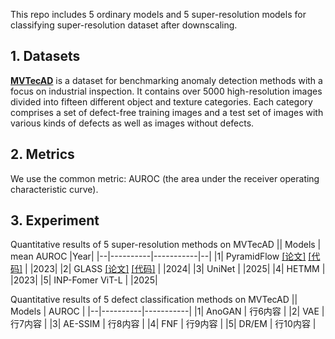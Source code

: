This repo includes 5 ordinary models and 5 super-resolution models for classifying super-resolution dataset after downscaling.



## 1. Datasets
**[MVTecAD](https://openaccess.thecvf.com/content_CVPR_2019/papers/Bergmann_MVTec_AD_--_A_Comprehensive_Real-World_Dataset_for_Unsupervised_Anomaly_CVPR_2019_paper.pdf)** is a dataset for benchmarking anomaly detection methods with a focus on industrial inspection. It contains over 5000 high-resolution images divided into fifteen different object and texture categories. Each category comprises a set of defect-free training images and a test set of images with various kinds of defects as well as images without defects.

## 2. Metrics
We use the common metric: AUROC (the area under the receiver operating characteristic curve).

## 3. Experiment
Quantitative results of 5 super-resolution methods on MVTecAD
|| Models       | mean AUROC       |Year|
|--|----------|-----------|--|
|1| PyramidFlow [[论文]](https://openaccess.thecvf.com/content/CVPR2023/papers/Lei_PyramidFlow_High-Resolution_Defect_Contrastive_Localization_Using_Pyramid_Normalizing_Flow_CVPR_2023_paper.pdf) [[代码]](https://github.com/gasharper/PyramidFlow) |    |2023|
|2| GLASS     [[论文]](https://link.springer.com/chapter/10.1007/978-3-031-72855-6_3) [[代码]](https://github.com/cqylunlun/glass?tab=readme-ov-file#) |  |2024|
|3| UniNet    |    |2025|
|4| HETMM    |    |2023|
|5| INP-Fomer ViT-L  |    |2025|

Quantitative results of 5 defect classification methods on MVTecAD
|| Models       | AUROC       |
|--|----------|-----------|
|1| AnoGAN   | 行6内容   |
|2| VAE      | 行7内容   |
|3| AE-SSIM  | 行8内容   |
|4| FNF      | 行9内容   |
|5| DR/EM    | 行10内容  |
